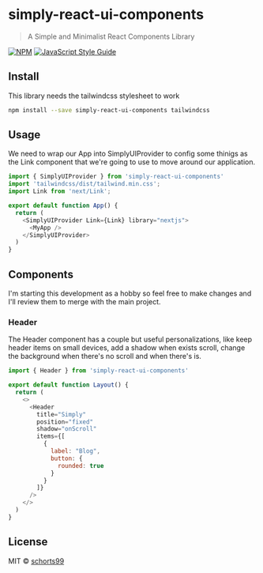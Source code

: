 # simply-react-ui-components

> A Simple and Minimalist React Components Library

[![NPM](https://img.shields.io/npm/v/simply-react-ui-components.svg)](https://www.npmjs.com/package/simply-react-ui-components) [![JavaScript Style Guide](https://img.shields.io/badge/code_style-standard-brightgreen.svg)](https://standardjs.com)

## Install

This library needs the tailwindcss stylesheet to work

```bash
npm install --save simply-react-ui-components tailwindcss
```

## Usage

We need to wrap our App into SimplyUIProvider to config some thinigs as the Link component that we're going to use to move around our application.

```js
import { SimplyUIProvider } from 'simply-react-ui-components'
import 'tailwindcss/dist/tailwind.min.css';
import Link from 'next/Link';

export default function App() {
  return (
    <SimplyUIProvider Link={Link} library="nextjs">
      <MyApp />
    </SimplyUIProvider>
  )
}
```

## Components

I'm starting this development as a hobby so feel free to make changes and I'll review them to merge with the main project.

### Header

The Header component has a couple but useful personalizations, like keep header items on small devices, add a shadow when exists scroll, change the background when there's no scroll and when there's is.

```js
import { Header } from 'simply-react-ui-components'

export default function Layout() {
  return (
    <>
      <Header
        title="Simply"
        position="fixed"
        shadow="onScroll"
        items={[
          {
            label: "Blog",
            button: {
              rounded: true
            }
          }
        ]}
      />
    </>
  )
}
```

## License

MIT © [schorts99](https://github.com/Schorts99)
